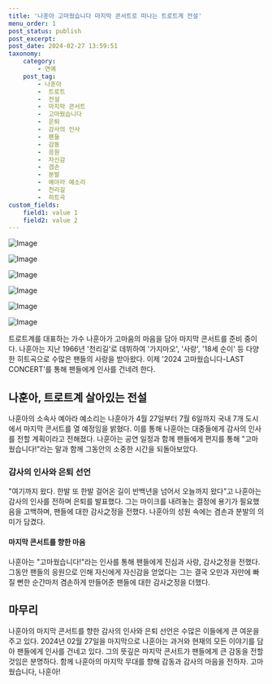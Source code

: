 ```yaml
---
title: '나훈아 고마웠습니다 마지막 콘서트로 떠나는 트로트계 전설'
menu_order: 1
post_status: publish
post_excerpt: 
post_date: 2024-02-27 13:59:51
taxonomy:
    category:
        - 연예
    post_tag:
        - 나훈아
        -  트로트
        -  전설
        -  마지막 콘서트
        -  고마웠습니다
        -  은퇴
        -  감사의 인사
        -  팬들
        -  감동
        -  응원
        -  자신감
        -  겸손
        -  분발
        -  예아라 예소리
        -  천리길
        -  히트곡
custom_fields:
    field1: value 1
    field2: value 2
---
```


![Image](https://ssl.pstatic.net/mimgnews/image/408/2024/02/27/0000215984_001_20240227101501361.jpg?type=w540)

![Image](https://mimgnews.pstatic.net/image/408/2024/02/27/0000215984_002_20240227101501464.jpg?type=w540)

![Image](https://ssl.pstatic.net/mimgnews/image/408/2024/02/27/0000215984_003_20240227101501681.jpg?type=w540)

![Image](https://mimgnews.pstatic.net/image/408/2024/02/27/0000215984_004_20240227101501715.jpg?type=w540)

![Image](https://ssl.pstatic.net/mimgnews/image/408/2024/02/27/0000215984_005_20240227101501748.jpg?type=w540)

![Image](https://mimgnews.pstatic.net/image/408/2024/02/27/0000215984_006_20240227101501801.jpg?type=w540)

트로트계를 대표하는 가수 나훈아가 고마움의 마음을 담아 마지막 콘서트를 준비 중이다. 나훈아는 지난 1966년 '천리길'로 데뷔하여 '가지마오', '사랑', '18세 순이' 등 다양한 히트곡으로 수많은 팬들의 사랑을 받아왔다. 이제 '2024 고마웠습니다-LAST CONCERT'를 통해 팬들에게 인사를 건네려 한다. 
## 나훈아, 트로트계 살아있는 전설
나훈아의 소속사 예아라 예소리는 나훈아가 4월 27일부터 7월 6일까지 국내 7개 도시에서 마지막 콘서트를 열 예정임을 밝혔다. 이를 통해 나훈아는 대중들에게 감사의 인사를 전할 계획이라고 전해졌다. 나훈아는 공연 일정과 함께 팬들에게 편지를 통해 "고마웠습니다!"라는 말과 함께 그동안의 소중한 시간을 되돌아보았다. 
### 감사의 인사와 은퇴 선언
"여기까지 왔다. 한발 또 한발 걸어온 길이 반백년을 넘어서 오늘까지 왔다"고 나훈아는 감사의 인사를 전하며 은퇴를 발표했다. 그는 마이크를 내려놓는 결정에 용기가 필요했음을 고백하며, 팬들에 대한 감사之정을 전했다. 나훈아의 성원 속에는 겸손과 분발의 의미가 담겼다.
#### 마지막 콘서트를 향한 마음
나훈아는 "고마웠습니다!"라는 인사를 통해 팬들에게 진심과 사랑, 감사之정을 전했다. 그동안 팬들의 응원으로 인해 자신에게 자신감을 얻었다는 그는 결국 오만과 자만에 빠질 뻔한 순간마저 겸손하게 만들어준 팬들에 대한 감사之정을 더했다.
## 마무리
나훈아의 마지막 콘서트를 향한 감사의 인사와 은퇴 선언은 수많은 이들에게 큰 여운을 주고 있다. 2024년 02월 27일을 마지막으로 나훈아는 과거와 현재의 모든 이야기를 담아 팬들에게 인사를 건네고 있다. 그의 뜻깊은 마지막 콘서트가 팬들에게 큰 감동을 전할 것임은 분명하다. 함께 나훈아의 마지막 무대를 향해 감동과 감사의 마음을 전하자. 고마웠습니다, 나훈아!

